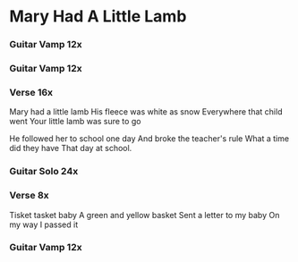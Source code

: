 # Mary Had A Little Lamb

### Guitar Vamp  12x  

### Guitar Vamp  12x  

### Verse  16x  
Mary had a little lamb
His fleece was white as snow
Everywhere that child went
Your little lamb was sure to go

He followed her to school one day
And broke the teacher's rule
What a time did they have
That day at school.

### Guitar Solo  24x  

### Verse  8x  
Tisket tasket baby
A green and yellow basket
Sent a letter to my baby
On my way I passed it

### Guitar Vamp  12x 